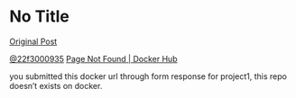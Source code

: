 # No Title

[Original Post](https://discourse.onlinedegree.iitm.ac.in/t/171141/79)

<p><a class="mention" href="/u/22f3000935">@22f3000935</a> <a href="https://hub.docker.com/r/pscoeds24/dataworks-agent" rel="noopener nofollow ugc">Page Not Found | Docker Hub</a></p>
<p>you submitted this docker url through form response for project1, this repo doesn’t exists on docker.</p>